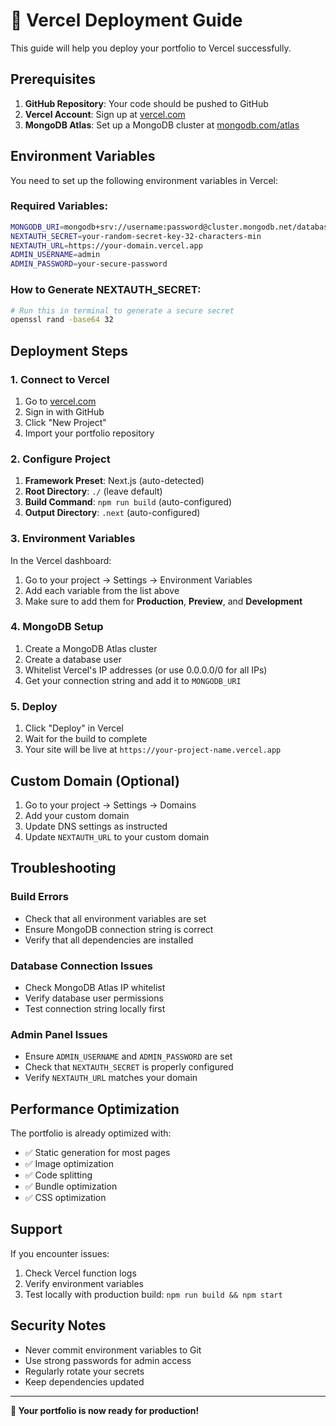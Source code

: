 # 🚀 Vercel Deployment Guide

This guide will help you deploy your portfolio to Vercel successfully.

## Prerequisites

1. **GitHub Repository**: Your code should be pushed to GitHub
2. **Vercel Account**: Sign up at [vercel.com](https://vercel.com)
3. **MongoDB Atlas**: Set up a MongoDB cluster at [mongodb.com/atlas](https://mongodb.com/atlas)

## Environment Variables

You need to set up the following environment variables in Vercel:

### Required Variables:

```bash
MONGODB_URI=mongodb+srv://username:password@cluster.mongodb.net/database?retryWrites=true&w=majority
NEXTAUTH_SECRET=your-random-secret-key-32-characters-min
NEXTAUTH_URL=https://your-domain.vercel.app
ADMIN_USERNAME=admin
ADMIN_PASSWORD=your-secure-password
```

### How to Generate NEXTAUTH_SECRET:
```bash
# Run this in terminal to generate a secure secret
openssl rand -base64 32
```

## Deployment Steps

### 1. Connect to Vercel

1. Go to [vercel.com](https://vercel.com)
2. Sign in with GitHub
3. Click "New Project"
4. Import your portfolio repository

### 2. Configure Project

1. **Framework Preset**: Next.js (auto-detected)
2. **Root Directory**: `./` (leave default)
3. **Build Command**: `npm run build` (auto-configured)
4. **Output Directory**: `.next` (auto-configured)

### 3. Environment Variables

In the Vercel dashboard:

1. Go to your project → Settings → Environment Variables
2. Add each variable from the list above
3. Make sure to add them for **Production**, **Preview**, and **Development**

### 4. MongoDB Setup

1. Create a MongoDB Atlas cluster
2. Create a database user
3. Whitelist Vercel's IP addresses (or use 0.0.0.0/0 for all IPs)
4. Get your connection string and add it to `MONGODB_URI`

### 5. Deploy

1. Click "Deploy" in Vercel
2. Wait for the build to complete
3. Your site will be live at `https://your-project-name.vercel.app`

## Custom Domain (Optional)

1. Go to your project → Settings → Domains
2. Add your custom domain
3. Update DNS settings as instructed
4. Update `NEXTAUTH_URL` to your custom domain

## Troubleshooting

### Build Errors
- Check that all environment variables are set
- Ensure MongoDB connection string is correct
- Verify that all dependencies are installed

### Database Connection Issues
- Check MongoDB Atlas IP whitelist
- Verify database user permissions
- Test connection string locally first

### Admin Panel Issues
- Ensure `ADMIN_USERNAME` and `ADMIN_PASSWORD` are set
- Check that `NEXTAUTH_SECRET` is properly configured
- Verify `NEXTAUTH_URL` matches your domain

## Performance Optimization

The portfolio is already optimized with:

- ✅ Static generation for most pages
- ✅ Image optimization
- ✅ Code splitting
- ✅ Bundle optimization
- ✅ CSS optimization

## Support

If you encounter issues:

1. Check Vercel function logs
2. Verify environment variables
3. Test locally with production build: `npm run build && npm start`

## Security Notes

- Never commit environment variables to Git
- Use strong passwords for admin access
- Regularly rotate your secrets
- Keep dependencies updated

---

**🎉 Your portfolio is now ready for production!**
